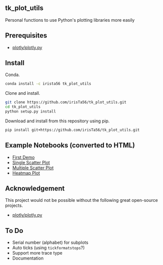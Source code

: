 ## tk_plot_utils

Personal functions to use Python's plotting libraries more easily

## Prerequisites

* [plotly/plotly.py](https://github.com/plotly/plotly.py)

## Install

Conda.

```bash
conda install -c irista56 tk_plot_utils
```

Clone and install.

```bash
git clone https://github.com/irisTa56/tk_plot_utils.git
cd tk_plot_utils
python setup.py install
```

Download and install from this repository using pip.

```bash
pip install git+https://github.com/irisTa56/tk_plot_utils.git
```

## Example Notebooks (converted to HTML)

* [First Demo](https://nbviewer.jupyter.org/github/irisTa56/tk_plot_utils/blob/master/examples/first_demo.ipynb)
* [Single Scatter Plot](https://nbviewer.jupyter.org/github/irisTa56/tk_plot_utils/blob/master/examples/single_scatter_plot.ipynb)
* [Multiple Scatter Plot](https://nbviewer.jupyter.org/github/irisTa56/tk_plot_utils/blob/master/examples/multiple_scatter_plot.ipynb)
* [Heatmap Plot](https://nbviewer.jupyter.org/github/irisTa56/tk_plot_utils/blob/master/examples/heatmap_plot.ipynb)

## Acknowledgement

This project would not be possible without the following great open-source projects.

* [plotly/plotly.py](https://github.com/plotly/plotly.py)

## To Do

* Serial number (alphabet) for subplots
* Auto ticks (using `tickformatstops`?)
* Support more trace type
* Documentation
